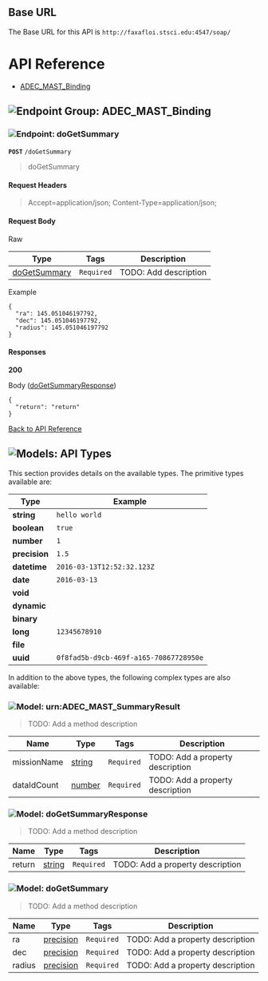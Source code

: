 # 



## Base URL

The Base URL for this API is `http://faxafloi.stsci.edu:4547/soap/`









# <a name="api_reference"></a>API Reference

* [ADEC_MAST_Binding](#adec_mast_binding)

## <a name="adec_mast_binding"></a>![Endpoint Group: ](https://apidocs.io/img/class.png "ADEC_MAST_Binding") ADEC_MAST_Binding


### <a name="do_get_summary"></a>![Endpoint: ](https://apidocs.io/img/method.png "doGetSummary") doGetSummary


**`POST`** `/doGetSummary`

> doGetSummary




#### Request Headers
>Accept=application/json;
>Content-Type=application/json;

#### Request Body
Raw 

|  Type | Tags | Description |
| ------| ---- |-------------| 
| [doGetSummary](#do_get_summary) |  ``` Required ```  | TODO: Add description | 

 Example 
``` 
{
  "ra": 145.051046197792,
  "dec": 145.051046197792,
  "radius": 145.051046197792
}
``` 

#### Responses
**200** 


Body ([doGetSummaryResponse](#do_get_summary_response)) 
```
{
  "return": "return"
}
```


[Back to API Reference](#api_reference)

## <a name="api_types"></a>![Models: ](https://apidocs.io/img/class.png "API Types") API Types

This section provides details on the available types. The primitive types available are:

| Type | Example |
| ---- | -------- |
| **string** | `hello world` |
| **boolean** |	`true` |
| **number** | `1` |
| **precision** | `1.5` |
| **datetime** | `2016-03-13T12:52:32.123Z` |
| **date** | `2016-03-13` |
|**void** | |
| **dynamic** | |
| **binary** | |
| **long** | `12345678910` |
| **file** | |
| **uuid** | `0f8fad5b-d9cb-469f-a165-70867728950e` |


In addition to the above types, the following complex types are also available:
### <a name="urn:adec_mast_summary_result"></a>![Model: ](https://apidocs.io/img/method.png "urn:ADEC_MAST_SummaryResult") urn:ADEC_MAST_SummaryResult



> TODO: Add a method description




| Name | Type | Tags | Description |
|-----------|------| ---- |-------------| 
| missionName | [string](#api_types) |  ``` Required ```  | TODO: Add a property description | 
| dataIdCount | [number](#api_types) |  ``` Required ```  | TODO: Add a property description | 




### <a name="do_get_summary_response"></a>![Model: ](https://apidocs.io/img/method.png "doGetSummaryResponse") doGetSummaryResponse



> TODO: Add a method description




| Name | Type | Tags | Description |
|-----------|------| ---- |-------------| 
| return | [string](#api_types) |  ``` Required ```  | TODO: Add a property description | 




### <a name="do_get_summary"></a>![Model: ](https://apidocs.io/img/method.png "doGetSummary") doGetSummary



> TODO: Add a method description




| Name | Type | Tags | Description |
|-----------|------| ---- |-------------| 
| ra | [precision](#api_types) |  ``` Required ```  | TODO: Add a property description | 
| dec | [precision](#api_types) |  ``` Required ```  | TODO: Add a property description | 
| radius | [precision](#api_types) |  ``` Required ```  | TODO: Add a property description |

